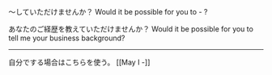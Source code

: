 ～していただけませんか？
Would it be possible for you to - ?

あなたのご経歴を教えていただけませんか？
Would it be possible for you to tell me your business background?

---
自分でする場合はこちらを使う。
[[May I -]]
